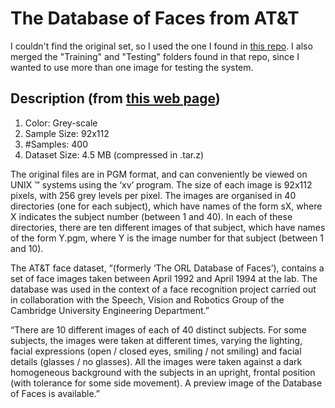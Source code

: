 # The Database of Faces from AT&T

I couldn't find the original set, so I used the one I found in [this repo](https://github.com/mohamed-elsayed-mohamed/Face-Recognition). I also merged the "Training" and "Testing" folders found in that repo, since I wanted to use more than one image for testing the system.

## Description (from [this web page](https://git-disl.github.io/GTDLBench/datasets/att_face_dataset/))

1. Color: Grey-scale
2. Sample Size: 92x112
3. #Samples: 400
4. Dataset Size: 4.5 MB (compressed in .tar.z)

The original files are in PGM format, and can conveniently be viewed on UNIX ™ systems using the ‘xv’ program. The size of each image is 92x112 pixels, with 256 grey levels per pixel. The images are organised in 40 directories (one for each subject), which have names of the form sX, where X indicates the subject number (between 1 and 40). In each of these directories, there are ten different images of that subject, which have names of the form Y.pgm, where Y is the image number for that subject (between 1 and 10).

The AT&T face dataset, “(formerly ‘The ORL Database of Faces’), contains a set of face images taken between April 1992 and April 1994 at the lab. The database was used in the context of a face recognition project carried out in collaboration with the Speech, Vision and Robotics Group of the Cambridge University Engineering Department.”

“There are 10 different images of each of 40 distinct subjects. For some subjects, the images were taken at different times, varying the lighting, facial expressions (open / closed eyes, smiling / not smiling) and facial details (glasses / no glasses). All the images were taken against a dark homogeneous background with the subjects in an upright, frontal position (with tolerance for some side movement). A preview image of the Database of Faces is available.”
